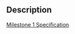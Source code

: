 ## Description

[Milestone 1 Specification](https://drive.google.com/file/d/1G1HhEligEwlZQsVFkeJlg6O3FiyoalHp/view?usp=sharing)
